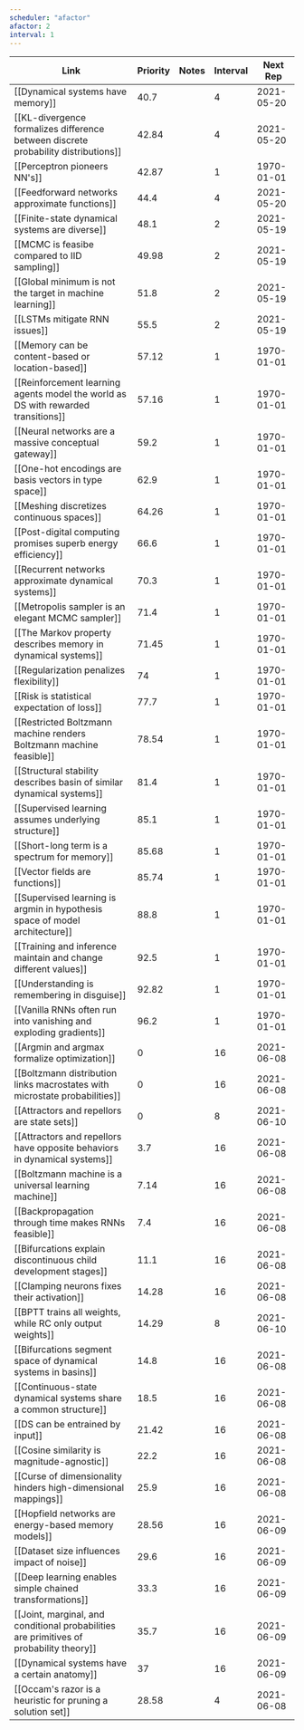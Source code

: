 ```yaml
---
scheduler: "afactor"
afactor: 2
interval: 1
---
```

| Link | Priority | Notes | Interval | Next Rep |
|------|----------|-------|---------|----------|
| [[Dynamical systems have memory]] | 40.7 |  | 4 | 2021-05-20 |
| [[KL-divergence formalizes difference between discrete probability distributions]] | 42.84 |  | 4 | 2021-05-20 |
| [[Perceptron pioneers NN's]] | 42.87 |  | 1 | 1970-01-01 |
| [[Feedforward networks approximate functions]] | 44.4 |  | 4 | 2021-05-20 |
| [[Finite-state dynamical systems are diverse]] | 48.1 |  | 2 | 2021-05-19 |
| [[MCMC is feasibe compared to IID sampling]] | 49.98 |  | 2 | 2021-05-19 |
| [[Global minimum is not the target in machine learning]] | 51.8 |  | 2 | 2021-05-19 |
| [[LSTMs mitigate RNN issues]] | 55.5 |  | 2 | 2021-05-19 |
| [[Memory can be content-based or location-based]] | 57.12 |  | 1 | 1970-01-01 |
| [[Reinforcement learning agents model the world as DS with rewarded transitions]] | 57.16 |  | 1 | 1970-01-01 |
| [[Neural networks are a massive conceptual gateway]] | 59.2 |  | 1 | 1970-01-01 |
| [[One-hot encodings are basis vectors in type space]] | 62.9 |  | 1 | 1970-01-01 |
| [[Meshing discretizes continuous spaces]] | 64.26 |  | 1 | 1970-01-01 |
| [[Post-digital computing promises superb energy efficiency]] | 66.6 |  | 1 | 1970-01-01 |
| [[Recurrent networks approximate dynamical systems]] | 70.3 |  | 1 | 1970-01-01 |
| [[Metropolis sampler is an elegant MCMC sampler]] | 71.4 |  | 1 | 1970-01-01 |
| [[The Markov property describes memory in dynamical systems]] | 71.45 |  | 1 | 1970-01-01 |
| [[Regularization penalizes flexibility]] | 74 |  | 1 | 1970-01-01 |
| [[Risk is statistical expectation of loss]] | 77.7 |  | 1 | 1970-01-01 |
| [[Restricted Boltzmann machine renders Boltzmann machine feasible]] | 78.54 |  | 1 | 1970-01-01 |
| [[Structural stability describes basin of similar dynamical systems]] | 81.4 |  | 1 | 1970-01-01 |
| [[Supervised learning assumes underlying structure]] | 85.1 |  | 1 | 1970-01-01 |
| [[Short-long term is a spectrum for memory]] | 85.68 |  | 1 | 1970-01-01 |
| [[Vector fields are functions]] | 85.74 |  | 1 | 1970-01-01 |
| [[Supervised learning is argmin in hypothesis space of model architecture]] | 88.8 |  | 1 | 1970-01-01 |
| [[Training and inference maintain and change different values]] | 92.5 |  | 1 | 1970-01-01 |
| [[Understanding is remembering in disguise]] | 92.82 |  | 1 | 1970-01-01 |
| [[Vanilla RNNs often run into vanishing and exploding gradients]] | 96.2 |  | 1 | 1970-01-01 |
| [[Argmin and argmax formalize optimization]] | 0 |  | 16 | 2021-06-08 |
| [[Boltzmann distribution links macrostates with microstate probabilities]] | 0 |  | 16 | 2021-06-08 |
| [[Attractors and repellors are state sets]] | 0 |  | 8 | 2021-06-10 |
| [[Attractors and repellors have opposite behaviors in dynamical systems]] | 3.7 |  | 16 | 2021-06-08 |
| [[Boltzmann machine is a universal learning machine]] | 7.14 |  | 16 | 2021-06-08 |
| [[Backpropagation through time makes RNNs feasible]] | 7.4 |  | 16 | 2021-06-08 |
| [[Bifurcations explain discontinuous child development stages]] | 11.1 |  | 16 | 2021-06-08 |
| [[Clamping neurons fixes their activation]] | 14.28 |  | 16 | 2021-06-08 |
| [[BPTT trains all weights, while RC only output weights]] | 14.29 |  | 8 | 2021-06-10 |
| [[Bifurcations segment space of dynamical systems in basins]] | 14.8 |  | 16 | 2021-06-08 |
| [[Continuous-state dynamical systems share a common structure]] | 18.5 |  | 16 | 2021-06-08 |
| [[DS can be entrained by input]] | 21.42 |  | 16 | 2021-06-08 |
| [[Cosine similarity is magnitude-agnostic]] | 22.2 |  | 16 | 2021-06-08 |
| [[Curse of dimensionality hinders high-dimensional mappings]] | 25.9 |  | 16 | 2021-06-08 |
| [[Hopfield networks are energy-based memory models]] | 28.56 |  | 16 | 2021-06-09 |
| [[Dataset size influences impact of noise]] | 29.6 |  | 16 | 2021-06-09 |
| [[Deep learning enables simple chained transformations]] | 33.3 |  | 16 | 2021-06-09 |
| [[Joint, marginal, and conditional probabilities are primitives of probability theory]] | 35.7 |  | 16 | 2021-06-09 |
| [[Dynamical systems have a certain anatomy]] | 37 |  | 16 | 2021-06-09 |
| [[Occam's razor is a heuristic for pruning a solution set]] | 28.58 |  | 4 | 2021-06-08 |